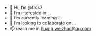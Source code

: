- 👋 Hi, I’m @frcs7
- 👀 I’m interested in ...
- 🌱 I’m currently learning ...
- 💞️ I’m looking to collaborate on ...
- 📫 reach me in huang.weizhan@qq.com

<!---
frcs7/frcs7 is a ✨ special ✨ repository because its `README.md` (this file) appears on your GitHub profile.
You can click the Preview link to take a look at your changes.
--->
